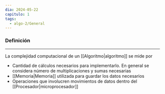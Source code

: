 ```yaml
---
dia: 2024-05-22
capitulo: 1
tags:
  - algo-2/General
---
```

### Definición
---
La complejidad computacional de un [[Algoritmo|algoritmo]] se mide por 
* Cantidad de cálculos necesarios para implementarlo. En general se considera número de multiplicaciones y sumas necesarias
* [[Memoria|Memoria]] utilizada para guardar los datos necesarios
* Operaciones que involucren movimientos de datos dentro del [[Procesador|microprocesador]] 